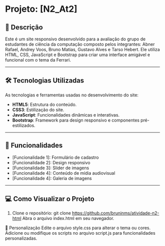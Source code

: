 # Projeto: [N2_At2]

## 📄 Descrição
Este é um site responsivo desenvolvido para a avaliação do grupo de estudantes de ciência da computação composto pelos integrantes: Abner Rafael, Andrey Voos, Bruno Matias, Gustavo Alves e Tarso Hebert. 
Ele utiliza HTML, CSS, JavaScript e Bootstrap para criar uma interface amigável e funcional com o tema da Ferrari.

---

## 🛠️ Tecnologias Utilizadas
As tecnologias e ferramentas usadas no desenvolvimento do site:
- **HTML5**: Estrutura do conteúdo.
- **CSS3**: Estilização do site.
- **JavaScript**: Funcionalidades dinâmicas e interativas.
- **Bootstrap**: Framework para design responsivo e componentes pré-estilizados.

---

## 🚀 Funcionalidades
- [Funcionalidade 1]: Formulário de cadastro
- [Funcionalidade 2]:  Design responsivo
- [Funcionalidade 3]:  Slider de imagens
- [Funcionalidade 4]:  Conteúdo de mídia audiovisual
- [Funcionalidade 4]:  Galeria de imagens

---

## 💻 Como Visualizar o Projeto
1. Clone o repositório:
   git clone https://github.com/bruninms/atividade-n2-html
Abra o arquivo index.html em seu navegador.

📝 Personalização
Edite o arquivo style.css para alterar o tema ou cores.
Adicione ou modifique os scripts no arquivo script.js para funcionalidades personalizadas.
